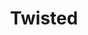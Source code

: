 ---
title: Twisted
date: 
draft: false

# descripcion
description : Argollitas pasandes en plata 925. Precio por par.

materials: Plata 925

color: 

dimensions: Diámetro 3 cm

code: 01-11-0898

type: "Aros"

categories: []

price: $6.450,00

price_eftvo: $5.480,00

# Images
# first image will be shown in the product page
images:
  # - image: "images/path_to_image"
  # La ubicacion de las imagenes es imagenes/Aros/Aros.Argollas/01-11-0898-twisted
  - image: "./images/aros/argollas/01-11-0898-twisted_a.jpg"
  - image: "./images/aros/argollas/01-11-0898-twisted_b.jpg"
  - image: "./images/aros/argollas/01-11-0898-twisted_c.jpg"
---